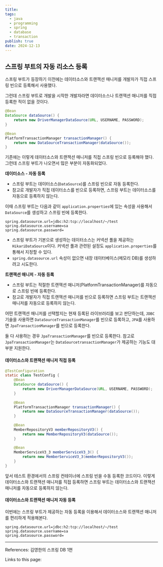 ```yaml
---
title: 
tags:
  - java
  - programming
  - spring
  - database
  - transaction
publish: true
date: 2024-12-13
---
```

## 스프링 부트의 자동 리소스 등록
스프링 부트가 등장하기 이전에는 데이터소스와 트랜잭션 매니저를 개발자가 직접 스프링 빈으로 등록해서 사용했다.

그런데 스프링 부트로 개발을 시작한 개발자라면 데이터소스나 트랜잭션 매니저를 직접 등록한 적이 없을 것이다.

```java title="데이터소스와 트랜잭션 매니저를 스프링 빈으로 직접 등록"
@Bean  
DataSource dataSource() {  
    return new DriverManagerDataSource(URL, USERNAME, PASSWORD);  
}  
  
@Bean  
PlatformTransactionManager transactionManager() {  
    return new DataSourceTransactionManager(dataSource());  
}
```

기존에는 이렇게 데이터소스와 트랜잭션 매니저를 직접 스프링 빈으로 등록해야 했다. 그런데 스프링 부트가 나오면서 많은 부분이 자동화되었다.

**데이터소스 - 자동 등록**
- 스프링 부트는 데이터소스(`DataSource`)를 스프링 빈으로 자동 등록한다.
- 참고로 개발자가 직접 데이터소스를 빈으로 등록하면, 스프링 부트는 데이터소스를 자동으로 등록하지 않는다.

이때 스프링 부트는 다음과 같이 `application.properties`에 있는 속성을 사용해서 `DataSource`를 생성하고 스프링 빈에 등록한다.

```properties title="application.properties"
spring.datasource.url=jdbc:h2:tcp://localhost/~/test
spring.datasource.username=sa
spring.datasource.password=
```

- 스프링 부트가 기본으로 생성하는 데이터소스는 커넥션 풀을 제공하는 `HikariDataSource`이다. 커넥션 풀과 관련된 설정도 `application.properties`를 통해서 지정할 수 있다.
- `spring.datasource.url` 속성이 없으면 내장 데이터베이스(메모리 DB)를 생성하려고 시도한다.


**트랜잭션 매니저 - 자동 등록**
- 스프링 부트는 적절한 트랜잭션 매니저(PlatformTransactionManager)를 자동으로 스프링 빈에 등록한다.
- 참고로 개발자가 직접 트랜잭션 매니저를 빈으로 등록하면 스프링 부트는 트랜잭션 매니저를 자동으로 등록하지 않는다.

어떤 트랜잭션 매니저를 선택할지는 현재 등록된 라이브러리를 보고 판단하는데, `JDBC` 기술을 사용하면 `DataSourceTransactionManager`를 빈으로 등록하고, `JPA`를 사용하면 `JpaTransactionManager`를 빈으로 등록한다.

둘 다 사용하는 경우 `JpaTransactionManager`를 빈으로 등록한다. 참고로 `JpaTransactionManager`는 `DataSourcetransactionManager`가 제공하는 기능도 대부분 지원한다.

#### 데이터소스와 트랜잭션 매니저 직접 등록
```java
@TestConfiguration  
static class TestConfig {  
    @Bean  
    DataSource dataSource() {  
        return new DriverManagerDataSource(URL, USERNAME, PASSWORD);  
    }  
  
    @Bean  
    PlatformTransactionManager transactionManager() {  
        return new DataSourceTransactionManager(dataSource());  
    }  
  
    @Bean  
    MemberRepositoryV3 memberRepositoryV3() {  
        return new MemberRepositoryV3(dataSource());  
    }  
  
    @Bean  
    MemberServiceV3_3 memberServiceV3_3() {  
        return new MemberServiceV3_3(memberRepositoryV3());  
    }  
}
```

앞서 테스트 환경에서의 스프링 컨테이너에 스프링 빈을 수동 등록한 코드이다. 이렇게 데이터소스와 트랜잭션 매니저를 직접 등록하면 스프링 부트는 데이터소스와 트랜잭션 매니저를 자동으로 등록하지 않는다.


#### 데이터소스와 트랜잭션 매니저 자동 등록
이번에는 스프링 부트가 제공하는 자동 등록을 이용해서 데이터소스와 트랜잭션 매니저를 편리하게 적용해본다.

```properties title="application.properties"
spring.datasource.url=jdbc:h2:tcp://localhost/~/test
spring.datasource.username=sa
spring.datasource.password=
```



---
References: 김영한의 스프링 DB 1편

Links to this page: 